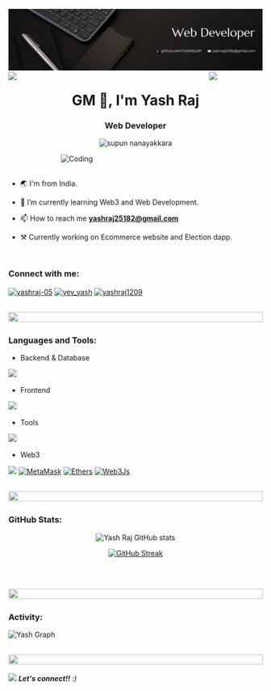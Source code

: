 ![logo](web-banner.png)
<img align="left" src="https://user-images.githubusercontent.com/65187002/144930161-2f783401-8d27-4fdf-a2f7-cc0ba32f1f1f.gif" width="21%" style="display:inline;"><img align="right" src="https://user-images.githubusercontent.com/65187002/144930161-2f783401-8d27-4fdf-a2f7-cc0ba32f1f1f.gif" width="21%" style="display:inline;">

<h1 align="center">GM 👋, I'm Yash Raj</h1>
<h3 align="center"> Web Developer </h3>
<p align="center"> 
 <img src="https://komarev.com/ghpvc/?username=yashraj0p&label=Profile%20views&color=0e75b6&style=flat" alt="supun nanayakkara" />
</p>

<img align="right" alt="Coding" width="400" src="https://user-images.githubusercontent.com/74038190/229223263-cf2e4b07-2615-4f87-9c38-e37600f8381a.gif">
<br><br>

- 🌏 I'm from India.

- 🌱 I’m currently learning Web3 and Web Development.

- 📫 How to reach me **yashraj25182@gmail.com**

- ⚒️ Currently working on Ecommerce website and Election dapp.

<br>
<h3 align="left">Connect with me:</h3>
<p align="left">
<p align="left">
<a href="https://linkedin.com/in/yashraj-05" target="blank"><img align="center" src="https://raw.githubusercontent.com/rahuldkjain/github-profile-readme-generator/master/src/images/icons/Social/linked-in-alt.svg" alt="yashraj-05" height="30" width="40" /></a>
<a href="https://instagram.com/yev_yash" target="blank"><img align="center" src="https://raw.githubusercontent.com/rahuldkjain/github-profile-readme-generator/master/src/images/icons/Social/instagram.svg" alt="yev_yash" height="30" width="40" /></a>
<a href="https://www.leetcode.com/yashraj1209" target="blank"><img align="center" src="https://raw.githubusercontent.com/rahuldkjain/github-profile-readme-generator/master/src/images/icons/Social/leet-code.svg" alt="yashraj1209" height="30" width="40" /></a>
</p>
<br>

<img src="https://i.imgur.com/dBaSKWF.gif" height="20" width="100%">

<h3 align="left">Languages and Tools:</h3>

- Backend & Database
<p align="left">
    <img src="https://skillicons.dev/icons?i=mongodb,express,nodejs,firebase,npm" />
  </a>
</p>

- Frontend
<p align="left">
    <img src="https://skillicons.dev/icons?i=html,css,js,react,nextjs,redux,tailwind,vite,ts,bootstrap" />
  </a>
</p>

- Tools
<p align="left">
    <img src="https://skillicons.dev/icons?i=git,github,vscode,postman,canva" />
  </a>
</p>

- Web3
<p align="left">
    <img src="https://skillicons.dev/icons?i=solidity" />
  </a><a href="https://metamask.io/" target="_blank" rel="noreferrer"><img src="https://raw.githubusercontent.com/danielcranney/readme-generator/main/public/icons/skills/metamask-colored.svg" width="36" height="36" alt="MetaMask" /></a>
<a href="https://ethers.io" target="_blank" rel="noreferrer"><img src="https://raw.githubusercontent.com/danielcranney/readme-generator/main/public/icons/skills/ethers-colored.svg" width="36" height="36" alt="Ethers" /></a>
<a href="https://web3js.readthedocs.io/en/v1.7.1/#" target="_blank" rel="noreferrer"><img src="https://raw.githubusercontent.com/danielcranney/readme-generator/main/public/icons/skills/web3js-colored.svg" width="36" height="36" alt="Web3Js" /></a>
</p>
<br/>
<img src="https://i.imgur.com/dBaSKWF.gif" height="20" width="100%">
<h3 align="left">GitHub Stats:</h3>
<div align="center">
 
![Yash Raj GitHub stats](https://github-readme-stats.vercel.app/api?username=yashraj0p\&theme=midnight-purple\&show_icons=true\&show=prs_merged,prs_merged_percentage,contribs,issues\&hide=,stars)

[![GitHub Streak](https://streak-stats.demolab.com/?user=yashraj0p&theme=midnight-purple)](https://git.io/streak-stats)

</div>

<br><br>

<img src="https://i.imgur.com/dBaSKWF.gif" height="20" width="100%">

<h3 align="left">Activity:</h3>

![Yash Graph](https://github-readme-activity-graph.vercel.app/graph?username=yashraj0p&custom_title=Yash's%20GitHub%20Activity%20Graph&bg_color=0D1117&color=7F3FBF&line=7F3FBF&point=7F3FBF&area_color=FFFFFF&title_color=FFFFFF&area=true)
<br><br>

<img src="https://i.imgur.com/dBaSKWF.gif" height="20" width="100%">
<p>
  <img src="https://media.giphy.com/media/LnQjpWaON8nhr21vNW/giphy.gif" width="60"> <em><b>Let's connect!!</b> :)</em>
</p>
